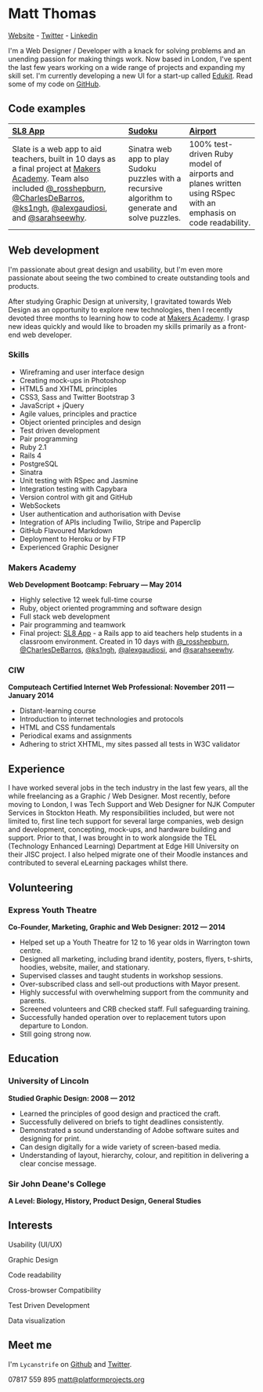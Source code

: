 Matt Thomas
===========

[Website] - [Twitter] - [Linkedin]

I'm a Web Designer / Developer with a knack for solving problems and an unending passion for making things work. Now based in London, I've spent the last few years working on a wide range of projects and expanding my skill set. I'm currently developing a new UI for a start-up called [Edukit].
Read some of my code on [GitHub].

Code examples
-------------

| [SL8 App] | [Sudoku] | [Airport] |
|:--------- |:-------- |:--------- |
| Slate is a web app to aid teachers, built in 10 days as a final project at [Makers Academy]. Team also included [@_rosshepburn], [@CharlesDeBarros], [@ks1ngh], [@alexgaudiosi], and [@sarahseewhy]. | Sinatra web app to play Sudoku puzzles with a recursive algorithm to generate and solve puzzles. | 100% test-driven Ruby model of airports and planes written using RSpec with an emphasis on code readability. |


Web development
---------------

I'm passionate about great design and usability, but I'm even more passionate about seeing the two combined to create outstanding tools and products.

After studying Graphic Design at university, I gravitated towards Web Design as an opportunity to explore new technologies, then I recently devoted three months to learning how to code at [Makers Academy]. I grasp new ideas quickly and would like to broaden my skills primarily as a front-end web developer.

### Skills

  - Wireframing and user interface design
  - Creating mock-ups in Photoshop
  - HTML5 and XHTML principles
  - CSS3, Sass and Twitter Bootstrap 3
  - JavaScript + jQuery
  - Agile values, principles and practice
  - Object­ oriented principles and design
  - Test­ driven development
  - Pair programming
  - Ruby 2.1
  - Rails 4
  - PostgreSQL
  - Sinatra
  - Unit testing with RSpec and Jasmine
  - Integration testing with Capybara
  - Version control with git and GitHub
  - WebSockets
  - User authentication and authorisation with Devise
  - Integration of APIs including Twilio, Stripe and Paperclip
  - GitHub Flavoured Markdown
  - Deployment to Heroku or by FTP
  - Experienced Graphic Designer

### Makers Academy
**Web Development Bootcamp: February &mdash; May 2014**

  - Highly selective 12 week full-time course
  - Ruby, object oriented programming and software design
  - Full stack web development
  - Pair programming and teamwork
  - Final project: [SL8 App] - a Rails app to aid teachers help students in a classroom environment. Created in 10 days with [@_rosshepburn], [@CharlesDeBarros], [@ks1ngh], [@alexgaudiosi], and [@sarahseewhy].

### CIW
**Computeach Certified Internet Web Professional: November 2011 &mdash; January 2014**

  - Distant-learning course
  - Introduction to internet technologies and protocols
  - HTML and CSS fundamentals
  - Periodical exams and assignments
  - Adhering to strict XHTML, my sites passed all tests in W3C validator


Experience
----------

I have worked several jobs in the tech industry in the last few years, all the while freelancing as a Graphic / Web Designer. Most recently, before moving to London, I was Tech Support and Web Designer for NJK Computer Services in Stockton Heath. My responsibilities included, but were not limited to, first line tech support for several large companies, web design and development, concepting, mock-ups, and hardware building and support. Prior to that, I was brought in to work alongside the TEL (Technology Enhanced Learning) Department at Edge Hill University on their JISC project. I also helped migrate one of their Moodle instances and contributed to several eLearning packages whilst there.


Volunteering
------------

### Express Youth Theatre
**Co-Founder, Marketing, Graphic and Web Designer: 2012 &mdash; 2014**

  - Helped set up a Youth Theatre for 12 to 16 year olds in Warrington town centre.
  - Designed all marketing, including brand identity, posters, flyers, t-shirts, hoodies, website, mailer, and stationary.
  - Supervised classes and taught students in workshop sessions.
  - Over-subscribed class and sell-out productions with Mayor present.
  - Highly successful with overwhelming support from the community and parents.
  - Screened volunteers and CRB checked staff. Full safeguarding training.
  - Successfully handed operation over to replacement tutors upon departure to London.
  - Still going strong now.


Education
---------

### University of Lincoln
**Studied Graphic Design: 2008 &mdash; 2012**

  - Learned the principles of good design and practiced the craft.
  - Successfully delivered on briefs to tight deadlines consistently.
  - Demonstrated a sound understanding of Adobe software suites and designing for print.
  - Can design digitally for a wide variety of screen-based media.
  - Understanding of layout, hierarchy, colour, and repitition in delivering a clear concise message.

### Sir John Deane's College
**A Level: Biology, History, Product Design, General Studies**


Interests
---------

Usability (UI/UX)

Graphic Design

Code readability

Cross-browser Compatibility

Test Driven Development

Data visualization


Meet me
-------
I'm `Lycanstrife` on [Github] and [Twitter].

07817 559 895
[matt@platformprojects.org]

  [Airport]: https://github.com/lycanstrife/airport
  [Sudoku]: https://github.com/lycanstrife/sudoku-sinatra
  [SL8 App]: https://github.com/slateapp/slate

  [Makers Academy]: http://www.makersacademy.com
  [Edukit]: http://http://www.edukit.org.uk
  [@_rosshepburn]: https://twitter.com/_rosshepburn
  [@CharlesDeBarros]: https://twitter.com/CharlesDeBarros
  [@ks1ngh]: https://twitter.com/ks1ngh
  [@alexgaudiosi]: https://twitter.com/alexgaudiosi
  [@sarahseewhy]: https://twitter.com/sarahseewhy
  
  [matt@platformprojects.org]: mailto:matt@platformprojects.org
  [GitHub]: https://github.com/lycanstrife
  [LinkedIn]: https://www.linkedin.com/pub/matthew-thomas/25/6a0/a57
  [Twitter]: http://twitter.com/lycanstrife
  [Website]: http://www.platformprojects.org